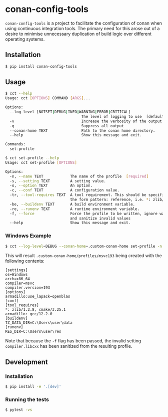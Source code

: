 # conan-config-tools

`conan-config-tools` is a project to facilitate the configuration of conan when using continuous integration tools. The primary need for this arose out of a desire to minimise unnecessary duplication of build logic over different operating systems.


## Installation

```bash
$ pip install conan-config-tools
```

## Usage

```bash
$ cct --help
Usage: cct [OPTIONS] COMMAND [ARGS]...

Options:
  --log-level [NOTSET|DEBUG|INFO|WARNING|ERROR|CRITICAL]
                                  The level of logging to use  [default: INFO]
  -v                              Increase the verbosity of the output
  -q                              Suppress all output
  --conan-home TEXT               Path to the conan home directory.
  --help                          Show this message and exit.

Commands:
  set-profile
```

```bash
$ cct set-profile --help
Usage: cct set-profile [OPTIONS]

Options:
  -n, --name TEXT            The name of the profile  [required]
  -s, --setting TEXT         A setting value.
  -o, --option TEXT          An option.
  -c, --conf TEXT            A configuration value.
  -tr, --tool-requires TEXT  A tool requirement. This should be specified in
                             the form pattern: reference, i.e. *: zlib/1.2.8
  -be, --buildenv TEXT       A build environment variable.
  -re, --runenv TEXT         A runtime environment variable.
  -f, --force                Force the profile to be written, ignore warnings
                             and sanitize invalid values
  --help                     Show this message and exit.
```


### Windows Example

```bash
$ cct --log-level=DEBUG --conan-home=.custom-conan-home set-profile -n msvc193 -s compiler=msvc -s compiler.version=193 -s compiler.libcxx=libstdc++11 -o armadillo:use_lapack=openblas -tr *:zlib/1.2.8 -tr *:cmake/3.25.1 -tr armadillo:gcc/12.2.0 -be TZ_DATA_DIR=C:\Users\user\data -re RES_DIR=C:\Users\user\res -f
```

This will result `.custom-conan-home/profiles/msvc193` being created with the following contents:

```
[settings]
os=Windows
arch=x86_64
compiler=msvc
compiler.version=193
[options]
armadillo:use_lapack=openblas
[conf]
[tool_requires]
*: zlib/1.2.8, cmake/3.25.1
armadillo: gcc/12.2.0
[buildenv]
TZ_DATA_DIR=C:\Users\user\data
[runenv]
RES_DIR=C:\Users\user\res
```

Note that because the `-f` flag has been passed, the invalid setting `compiler.libcxx` has been sanitized from the resulting profile.


## Development

### Installation

```bash
$ pip install -e '.[dev]'
```

### Running the tests

```bash
$ pytest -vs
```
